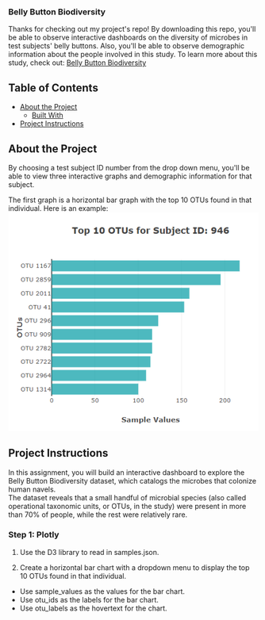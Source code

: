 ### Belly Button Biodiversity

Thanks for checking out my project's repo! By downloading this repo, you'll be able to observe interactive dashboards on the diversity of microbes in test subjects' belly buttons. Also, you'll be able to observe demographic information about the people involved in this study. To learn more about this study, check out: [ Belly Button Biodiversity ](http://robdunnlab.com/projects/belly-button-biodiversity/) <br>

<!-- TABLE OF CONTENTS -->
## Table of Contents

* [About the Project](#about-the-project)
  * [Built With](#built-with)
* [Project Instructions](#project-instructions)

<!--About the Project-->
## About the Project

By choosing a test subject ID number from the drop down menu, you'll be able to view three interactive graphs and demographic information for that subject. <br>

The first graph is a horizontal bar graph with the top 10 OTUs found in that individual. Here is an example:
![alt text](images/BarGraphEx.png)<br>



<!--Project Instructions-->
## Project Instructions

In this assignment, you will build an interactive dashboard to explore the Belly Button Biodiversity dataset, which catalogs the microbes that colonize human navels.<br>
The dataset reveals that a small handful of microbial species (also called operational taxonomic units, or OTUs, in the study) were present in more than 70% of people, while the rest were relatively rare.

### Step 1: Plotly

1. Use the D3 library to read in samples.json.

2. Create a horizontal bar chart with a dropdown menu to display the top 10 OTUs found in that individual.

* Use sample_values as the values for the bar chart.
* Use otu_ids as the labels for the bar chart.
* Use otu_labels as the hovertext for the chart.




